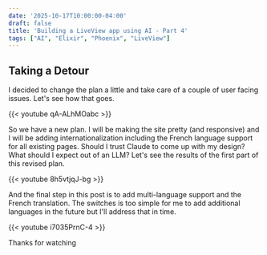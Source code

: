 ```yaml
---
date: '2025-10-17T10:00:00-04:00'
draft: false
title: 'Building a LiveView app using AI - Part 4'
tags: ["AI", "Elixir", "Phoenix", "LiveView"]
---
```


## Taking a Detour

I decided to change the plan a little and take care of a couple of user facing issues. Let's see how that goes.

{{< youtube qA-ALhMOabc >}}

So we have a new plan. I will be making the site pretty (and responsive) and I will be adding internationalization including the French language support for all existing pages. Should I trust Claude to come up with my design? What should I expect out of an LLM? Let's see the results of the first part of this revised plan.

{{< youtube 8h5vtjqJ-bg >}}

And the final step in this post is to add multi-language support and the French translation. The switches is too simple for me to add additional languages in the future but I'll address that in time.

{{< youtube i7035PrnC-4 >}}

Thanks for watching
